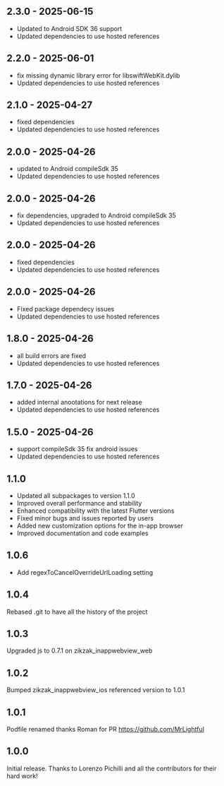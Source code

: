 ## 2.3.0 - 2025-06-15

* Updated to Android SDK 36 support
* Updated dependencies to use hosted references

## 2.2.0 - 2025-06-01

* fix  missing dynamic library error for libswiftWebKit.dylib
* Updated dependencies to use hosted references

## 2.1.0 - 2025-04-27

* fixed dependencies
* Updated dependencies to use hosted references

## 2.0.0 - 2025-04-26

* updated to Android compileSdk 35
* Updated dependencies to use hosted references

## 2.0.0 - 2025-04-26

* fix dependencies, upgraded to Android compileSdk 35
* Updated dependencies to use hosted references

## 2.0.0 - 2025-04-26

* fixed dependencies
* Updated dependencies to use hosted references

## 2.0.0 - 2025-04-26

* Fixed package dependecy issues
* Updated dependencies to use hosted references

## 1.8.0 - 2025-04-26

* all build errors are fixed
* Updated dependencies to use hosted references

## 1.7.0 - 2025-04-26

* added internal anootations for next release
* Updated dependencies to use hosted references

## 1.5.0 - 2025-04-26

* support compileSdk 35 fix android issues
* Updated dependencies to use hosted references

## 1.1.0

- Updated all subpackages to version 1.1.0
- Improved overall performance and stability
- Enhanced compatibility with the latest Flutter versions
- Fixed minor bugs and issues reported by users
- Added new customization options for the in-app browser
- Improved documentation and code examples

## 1.0.6

- Add regexToCancelOverrideUrlLoading setting

## 1.0.4

Rebased .git to have all the history of the project

## 1.0.3

Upgraded js to 0.7.1 on zikzak_inappwebview_web

## 1.0.2

Bumped zikzak_inappwebview_ios referenced version to 1.0.1

## 1.0.1

Podfile renamed thanks Roman for PR https://github.com/MrLightful

## 1.0.0

Initial release. Thanks to Lorenzo Pichilli and all the contributors for their hard work!
